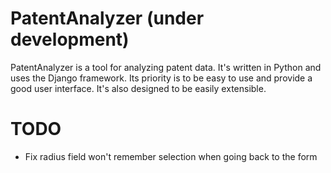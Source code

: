 # PatentAnalyzer (under development)

PatentAnalyzer is a tool for analyzing patent data. It's written in Python and uses the Django framework. Its priority is to be easy to use and provide a good user interface. It's also designed to be easily extensible. 

# TODO
* Fix radius field won't remember selection when going back to the form